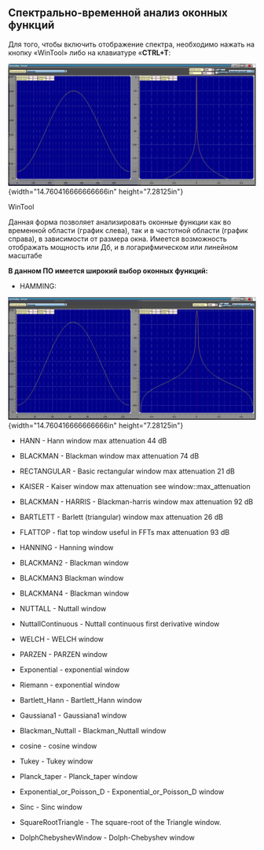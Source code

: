 ## Спектрально-временной анализ оконных функций

Для того, чтобы включить отображение спектра, необходимо нажать на
кнопку «WinTool» либо на клавиатуре «**CTRL+T**:

![](media/images_wintool/image1.png){width="14.760416666666666in"
height="7.28125in"}

WinTool

Данная форма позволяет анализировать оконные функции как во временной
области (график слева), так и в частотной области (график справа), в
зависимости от размера окна. Имеется возможность отображать мощность или
Дб, и в логарифмическом или линейном масштабе

**В данном ПО имеется широкий выбор оконных функций:**

-   HAMMING:

![](media/images_wintool/image2.png){width="14.760416666666666in"
height="7.28125in"}

-   HANN - Hann window max attenuation 44 dB

-   BLACKMAN - Blackman window max attenuation 74 dB

-   RECTANGULAR - Basic rectangular window max attenuation 21 dB

-   KAISER - Kaiser window max attenuation see window::max_attenuation

-   BLACKMAN - HARRIS - Blackman-harris window max attenuation 92 dB

-   BARTLETT - Barlett (triangular) window max attenuation 26 dB

-   FLATTOP - flat top window useful in FFTs max attenuation 93 dB

-   HANNING - Hanning window

-   BLACKMAN2 - Blackman window

-   BLACKMAN3 Blackman window

-   BLACKMAN4 - Blackman window

-   NUTTALL - Nuttall window

-   NuttallContinuous - Nuttall continuous first derivative window

-   WELCH - WELCH window

-   PARZEN - PARZEN window

-   Exponential - exponential window

-   Riemann - exponential window

-   Bartlett_Hann - Bartlett_Hann window

-   Gaussiana1 - Gaussiana1 window

-   Blackman_Nuttall - Blackman_Nuttall window

-   cosine - cosine window

-   Tukey - Tukey window

-   Planck_taper - Planck_taper window

-   Exponential_or_Poisson_D - Exponential_or_Poisson_D window

-   Sinc - Sinc window

-   SquareRootTriangle - The square-root of the Triangle window.

-   DolphChebyshevWindow - Dolph-Chebyshev window
